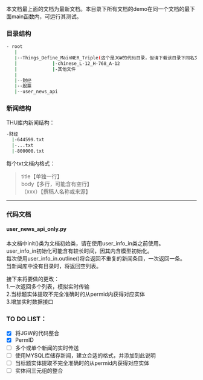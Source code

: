本文档最上面的文档为最新文档。本目录下所有文档的demo在同一个文档的最下面main函数内，可运行其测试。

### 目录结构
```bash
- root
   |
   |--Things_Define_MainNER_Triple(这个是JGW的代码目录，但请下载该目录下同名文件）           
   |             |-chinese_L-12_H-768_A-12   
   |             |-其他文件   
   |   
   |--财经  
   |--股票
   |--user_news_api 
```

### 新闻结构
THU库内新闻结构： 
```bash
-财经   
  |-644599.txt   
  |-...txt   
  |-800000.txt  
```
 每个txt文档内格式：   
 >title【单独一行】   
 >body【多行，可能含有空行】   
 >（xxx）【撰稿人名称或来源】  

--------------------------------------------------------

### 代码文档

#### user_news_api_only.py
本文档中init()类为文档初始类，请在使用user_info_in类之前使用。  
user_info_in初始化可能含有较长时间，因其内含模型初始化。  
每次使用user_info_in.outline()将会返回不重复的新闻条目，一次返回一条。  
当新闻库中没有目录时，将返回空列表。  

接下来将要做的更改：  
1.一次返回多个列表，模拟实时传输  
2.当标题实体提取不完全准确时的从permid内获得对应实体  
3.增加实时数据接口

### TO DO LIST：
- [x] 将JGW的代码整合
- [x] PermID
- [ ] 多个或单个新闻的实时传送
- [ ] 使用MYSQL库储存新闻，建立合适的格式，并添加到此说明
- [ ] 当标题实体提取不完全准确时的从permid内获得对应实体
- [ ] 实体间三元组的整合
